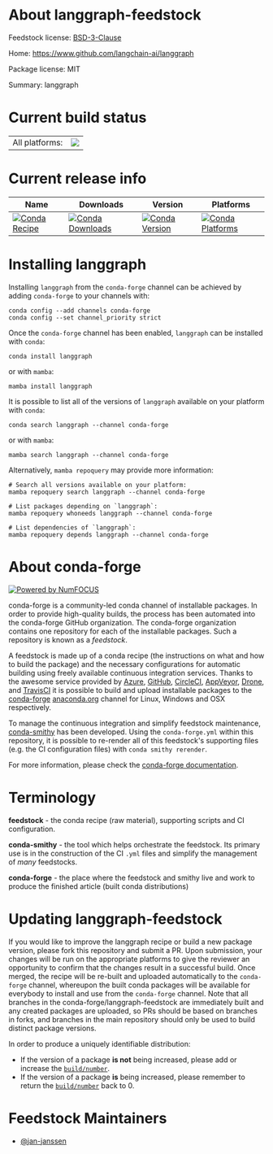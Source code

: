 About langgraph-feedstock
=========================

Feedstock license: [BSD-3-Clause](https://github.com/conda-forge/langgraph-feedstock/blob/main/LICENSE.txt)

Home: https://www.github.com/langchain-ai/langgraph

Package license: MIT

Summary: langgraph

Current build status
====================


<table><tr><td>All platforms:</td>
    <td>
      <a href="https://dev.azure.com/conda-forge/feedstock-builds/_build/latest?definitionId=22557&branchName=main">
        <img src="https://dev.azure.com/conda-forge/feedstock-builds/_apis/build/status/langgraph-feedstock?branchName=main">
      </a>
    </td>
  </tr>
</table>

Current release info
====================

| Name | Downloads | Version | Platforms |
| --- | --- | --- | --- |
| [![Conda Recipe](https://img.shields.io/badge/recipe-langgraph-green.svg)](https://anaconda.org/conda-forge/langgraph) | [![Conda Downloads](https://img.shields.io/conda/dn/conda-forge/langgraph.svg)](https://anaconda.org/conda-forge/langgraph) | [![Conda Version](https://img.shields.io/conda/vn/conda-forge/langgraph.svg)](https://anaconda.org/conda-forge/langgraph) | [![Conda Platforms](https://img.shields.io/conda/pn/conda-forge/langgraph.svg)](https://anaconda.org/conda-forge/langgraph) |

Installing langgraph
====================

Installing `langgraph` from the `conda-forge` channel can be achieved by adding `conda-forge` to your channels with:

```
conda config --add channels conda-forge
conda config --set channel_priority strict
```

Once the `conda-forge` channel has been enabled, `langgraph` can be installed with `conda`:

```
conda install langgraph
```

or with `mamba`:

```
mamba install langgraph
```

It is possible to list all of the versions of `langgraph` available on your platform with `conda`:

```
conda search langgraph --channel conda-forge
```

or with `mamba`:

```
mamba search langgraph --channel conda-forge
```

Alternatively, `mamba repoquery` may provide more information:

```
# Search all versions available on your platform:
mamba repoquery search langgraph --channel conda-forge

# List packages depending on `langgraph`:
mamba repoquery whoneeds langgraph --channel conda-forge

# List dependencies of `langgraph`:
mamba repoquery depends langgraph --channel conda-forge
```


About conda-forge
=================

[![Powered by
NumFOCUS](https://img.shields.io/badge/powered%20by-NumFOCUS-orange.svg?style=flat&colorA=E1523D&colorB=007D8A)](https://numfocus.org)

conda-forge is a community-led conda channel of installable packages.
In order to provide high-quality builds, the process has been automated into the
conda-forge GitHub organization. The conda-forge organization contains one repository
for each of the installable packages. Such a repository is known as a *feedstock*.

A feedstock is made up of a conda recipe (the instructions on what and how to build
the package) and the necessary configurations for automatic building using freely
available continuous integration services. Thanks to the awesome service provided by
[Azure](https://azure.microsoft.com/en-us/services/devops/), [GitHub](https://github.com/),
[CircleCI](https://circleci.com/), [AppVeyor](https://www.appveyor.com/),
[Drone](https://cloud.drone.io/welcome), and [TravisCI](https://travis-ci.com/)
it is possible to build and upload installable packages to the
[conda-forge](https://anaconda.org/conda-forge) [anaconda.org](https://anaconda.org/)
channel for Linux, Windows and OSX respectively.

To manage the continuous integration and simplify feedstock maintenance,
[conda-smithy](https://github.com/conda-forge/conda-smithy) has been developed.
Using the ``conda-forge.yml`` within this repository, it is possible to re-render all of
this feedstock's supporting files (e.g. the CI configuration files) with ``conda smithy rerender``.

For more information, please check the [conda-forge documentation](https://conda-forge.org/docs/).

Terminology
===========

**feedstock** - the conda recipe (raw material), supporting scripts and CI configuration.

**conda-smithy** - the tool which helps orchestrate the feedstock.
                   Its primary use is in the construction of the CI ``.yml`` files
                   and simplify the management of *many* feedstocks.

**conda-forge** - the place where the feedstock and smithy live and work to
                  produce the finished article (built conda distributions)


Updating langgraph-feedstock
============================

If you would like to improve the langgraph recipe or build a new
package version, please fork this repository and submit a PR. Upon submission,
your changes will be run on the appropriate platforms to give the reviewer an
opportunity to confirm that the changes result in a successful build. Once
merged, the recipe will be re-built and uploaded automatically to the
`conda-forge` channel, whereupon the built conda packages will be available for
everybody to install and use from the `conda-forge` channel.
Note that all branches in the conda-forge/langgraph-feedstock are
immediately built and any created packages are uploaded, so PRs should be based
on branches in forks, and branches in the main repository should only be used to
build distinct package versions.

In order to produce a uniquely identifiable distribution:
 * If the version of a package **is not** being increased, please add or increase
   the [``build/number``](https://docs.conda.io/projects/conda-build/en/latest/resources/define-metadata.html#build-number-and-string).
 * If the version of a package **is** being increased, please remember to return
   the [``build/number``](https://docs.conda.io/projects/conda-build/en/latest/resources/define-metadata.html#build-number-and-string)
   back to 0.

Feedstock Maintainers
=====================

* [@jan-janssen](https://github.com/jan-janssen/)


